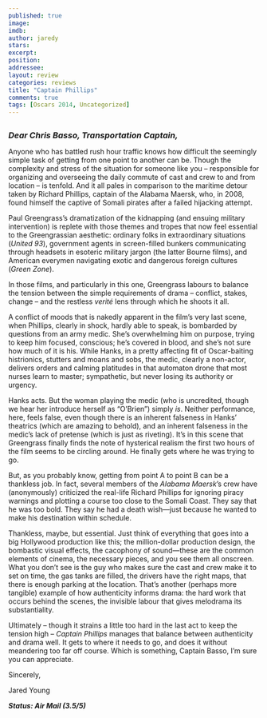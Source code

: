 ```yaml
---
published: true
image: 
imdb: 
author: jaredy 
stars: 
excerpt: 
position: 
addressee: 
layout: review
categories: reviews
title: "Captain Phillips"
comments: true
tags: [Oscars 2014, Uncategorized]
---
```

<div><p><span class="full-image-block ssNonEditable"><img src="http://static.squarespace.com/static/5005f6bcc4aa41161b33e89e/5329cf1fe4b07c068ebf74de/5329cf1fe4b07c068ebf78ea/1382124465079/captain-phillips.jpg" alt="" /></span></p>
<p><em style="font-size:130%;"><strong style="font-size:90%;">Dear Chris Basso, Transportation Captain,</strong></em></p>
<p>Anyone who has battled rush hour traffic knows how difficult the seemingly simple task of getting from one point to another can be. Though the complexity and stress of the situation for someone like you &ndash; responsible for organizing and overseeing the daily commute of cast and crew to and from location &ndash; is tenfold. And it all pales in comparison to the maritime detour taken by Richard Phillips, captain of the Alabama Maersk, who, in 2008, found himself the captive of Somali pirates after a failed hijacking attempt.</p>
<p>Paul Greengrass&rsquo;s dramatization of the kidnapping (and ensuing military intervention) is replete with those themes and tropes that now feel essential to the Greengrassian aesthetic: ordinary folks in extraordinary situations (<em>United 93</em>), government agents in screen-filled bunkers communicating through headsets in esoteric military jargon (the latter Bourne films), and American everymen navigating exotic and dangerous foreign cultures (<em>Green Zone</em>).</p>
<p>In those films, and particularly in this one, Greengrass labours to balance the tension between the simple requirements of drama &ndash; conflict, stakes, change &ndash; and the restless <em>verit&eacute;</em> lens through which he shoots it all.</p>
<p>A conflict of moods that is nakedly apparent in the film&rsquo;s very last scene, when Phillips, clearly in shock, hardly able to speak, is bombarded by questions from an army medic. She&rsquo;s overwhelming him on purpose, trying to keep him focused, conscious; he&rsquo;s covered in blood, and she&rsquo;s not sure how much of it is his. While Hanks, in a pretty affecting fit of Oscar-baiting histrionics, stutters and moans and sobs, the medic, clearly a non-actor, delivers orders and calming platitudes in that automaton drone that most nurses learn to master; sympathetic, but never losing its authority or urgency.</p>
<p>Hanks acts. But the woman playing the medic (who is uncredited, though we hear her introduce herself as &ldquo;O&rsquo;Brien&rdquo;) simply <em>is</em>. Neither performance, here, feels false, even though there is an inherent falseness in Hanks&rsquo; theatrics (which are amazing to behold), and an inherent falseness in the medic&rsquo;s lack of pretense (which is just as riveting). It&rsquo;s in this scene that Greengrass finally finds the note of hysterical realism the first two hours of the film seems to be circling around. He finally gets where he was trying to go.</p>
<p>But, as you probably know, getting from point A to point B can be a thankless job. In fact, several members of the <em>Alabama Maersk</em>&rsquo;s crew have (anonymously) criticized the real-life Richard Phillips for ignoring piracy warnings and plotting a course too close to the Somali Coast. They say that he was too bold. They say he had a death wish&mdash;just because he wanted to make his destination within schedule.</p>
<p>Thankless, maybe, but essential. Just think of everything that goes into a big Hollywood production like this; the million-dollar production design, the bombastic visual effects, the cacophony of sound&mdash;these are the common elements of cinema, the necessary pieces, and you see them all onscreen. What you don&rsquo;t see is the guy who makes sure the cast and crew make it to set on time, the gas tanks are filled, the drivers have the right maps, that there is enough parking at the location. That&rsquo;s another (perhaps more tangible) example of how authenticity informs drama: the hard work that occurs behind the scenes, the invisible labour that gives melodrama its substantiality.</p>
<p>Ultimately &ndash; though it strains a little too hard in the last act to keep the tension high &ndash; <em>Captain Phillips</em> manages that balance between authenticity and drama well. It gets to where it needs to go, and does it without meandering too far off course. Which is something, Captain Basso, I&rsquo;m sure you can appreciate.</p>
<p>Sincerely,</p>
<p>Jared Young&nbsp;</p>
<p><strong><em>Status: Air Mail (3.5/5)</em></strong></p>
<p>&nbsp;</p></div>
